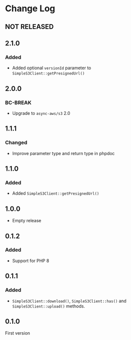 # Change Log

## NOT RELEASED

## 2.1.0

### Added

- Added optional `versionId` parameter to `SimpleS3Client::getPresignedUrl()`

## 2.0.0

### BC-BREAK

- Upgrade to `async-aws/s3` 2.0

## 1.1.1

### Changed

- Improve parameter type and return type in phpdoc

## 1.1.0

### Added

- Added `SimpleS3Client::getPresignedUrl()`

## 1.0.0

- Empty release

## 0.1.2

### Added

- Support for PHP 8

## 0.1.1

### Added

- `SimpleS3Client::download()`, `SimpleS3Client::has()` and `SimpleS3Client::upload()` methods.

## 0.1.0

First version
